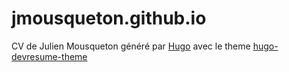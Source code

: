 # jmousqueton.github.io
CV de Julien Mousqueton généré par [Hugo](https://gohugo.io/) avec le theme [hugo-devresume-theme](https://github.com/cowboysmall-tools/hugo-devresume-theme) 
